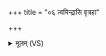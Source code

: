+++
title = "०६ त्वमिन्द्रासि वृत्रहा"

+++
<details><summary>मूलम् (VS)</summary>

त्वमि॑न्द्रासि वृत्र॒हा व्यन्तरि॑क्ष॒मति॑रः। उद्द्याम॑स्तभ्ना॒ ओज॑सा ॥
</details>